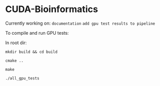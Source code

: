 # CUDA-Bioinformatics

Currently working on: `documentation` `add gpu test results to pipeline`

To compile and run GPU tests:

In root dir:

`mkdir build && cd build`

`cmake ..`

`make`

`./all_gpu_tests`